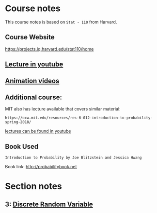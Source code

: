 # Course notes

This course notes is based on `Stat - 110` from Harvard.

## Course Website
https://projects.iq.harvard.edu/stat110/home

## [Lecture in youtube](https://www.youtube.com/watch?v=KbB0FjPg0mw&list=PL2SOU6wwxB0uwwH80KTQ6ht66KWxbzTIo)

## [Animation videos](https://www.youtube.com/watch?v=gJZYgLyjyIQ&list=PL2qHyNjtf9vO5fAiRKlBlXksc4B5TK_F0)


## Additional course:

MIT also has lecture available that covers similar material:

    https://ocw.mit.edu/resources/res-6-012-introduction-to-probability-spring-2018/


[lectures can be found in youtube](https://www.youtube.com/watch?v=1uW3qMFA9Ho&list=PLUl4u3cNGP60hI9ATjSFgLZpbNJ7myAg6)



## Book Used

    Introduction to Probability by Joe Blitzstein and Jessica Hwang

  Book link: http://probabilitybook.net 
  


# Section notes

## 3: [Discrete Random Variable](./3)
